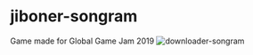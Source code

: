 # jiboner-songram
Game made for Global Game Jam 2019
![downloader-songram](https://m.gjcdn.net/fireside-post-image/700/2250387-f4jnmiq6-v4.png)
